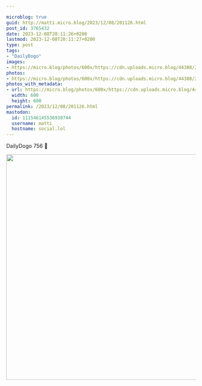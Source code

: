 ```yaml
---

microblog: true
guid: http://matti.micro.blog/2023/12/08/201126.html
post_id: 3765432
date: 2023-12-08T20:11:26+0200
lastmod: 2023-12-08T20:11:27+0200
type: post
tags:
- "DailyDogo"
images:
- https://micro.blog/photos/600x/https://cdn.uploads.micro.blog/44388/2023/995bf48ca3a24a57ae5748431e196637.jpg
photos:
- https://micro.blog/photos/600x/https://cdn.uploads.micro.blog/44388/2023/995bf48ca3a24a57ae5748431e196637.jpg
photos_with_metadata:
- url: https://micro.blog/photos/600x/https://cdn.uploads.micro.blog/44388/2023/995bf48ca3a24a57ae5748431e196637.jpg
  width: 600
  height: 600
permalink: /2023/12/08/201126.html
mastodon:
  id: 111546145536930744
  username: matti
  hostname: social.lol
---
```

DailyDogo 756 🐶

<img src="/media/uploads/2023/995bf48ca3a24a57ae5748431e196637.jpg" width="600" height="600" alt="" />
